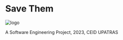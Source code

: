 # Save Them
![logo](https://github.com/CPP-Bot-78/Software-Engineering/assets/90005222/cf7c0990-70b9-47e6-90a0-f8d702bf8fde)

A Software Engineering Project, 2023, CEID UPATRAS
